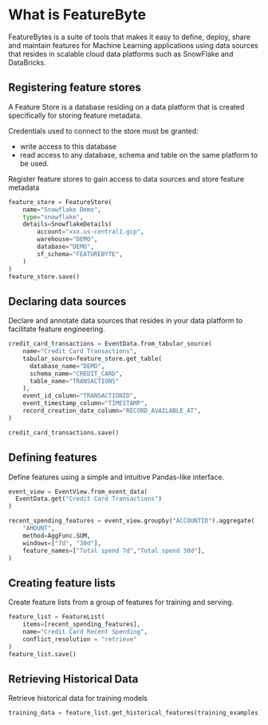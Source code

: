 # What is FeatureByte

FeatureBytes is a suite of tools that makes it easy to define, deploy, share and maintain features for Machine Learning applications using data sources that resides in scalable cloud data platforms such as SnowFlake and DataBricks.

## Registering feature stores
A Feature Store is a database residing on a data platform that is created specifically for storing feature metadata.

Credentials used to connect to the store must be granted:

- write access to this database
- read access to any database, schema and table on the same platform to be used.

Register feature stores to gain access to data sources and store feature metadata
```python
feature_store = FeatureStore(
    name="Snowflake Demo",
    type="snowflake",
    details=SnowflakeDetails(
        account="xxx.us-central1.gcp",
        warehouse="DEMO",
        database="DEMO",
        sf_schema="FEATUREBYTE",
    )
)
feature_store.save()
```

## Declaring data sources
Declare and annotate data sources that resides in your data platform to facilitate feature engineering.
```python
credit_card_transactions = EventData.from_tabular_source(
    name="Credit Card Transactions",
    tabular_source=feature_store.get_table(
      database_name="DEMO",
      schema_name="CREDIT_CARD",
      table_name="TRANSACTIONS"
    ),
    event_id_column="TRANSACTIONID",
    event_timestamp_column="TIMESTAMP",
    record_creation_date_column="RECORD_AVAILABLE_AT",
)

credit_card_transactions.save()
```

## Defining features
Define features using a simple and intuitive Pandas-like interface.
```python
event_view = EventView.from_event_data(
  EventData.get("Credit Card Transactions")
)

recent_spending_features = event_view.groupby("ACCOUNTID").aggregate(
    "AMOUNT",
    method=AggFunc.SUM,
    windows=["7d", "30d"],
    feature_names=["Total spend 7d","Total spend 30d"],
)
```

## Creating feature lists
Create feature lists from a group of features for training and serving.
```python
feature_list = FeatureList(
    items=[recent_spending_features],
    name="Credit Card Recent Spending",
    conflict_resolution = "retrieve"
)
feature_list.save()
```

## Retrieving Historical Data
Retrieve historical data for training models
```python
training_data = feature_list.get_historical_features(training_examples)
```

